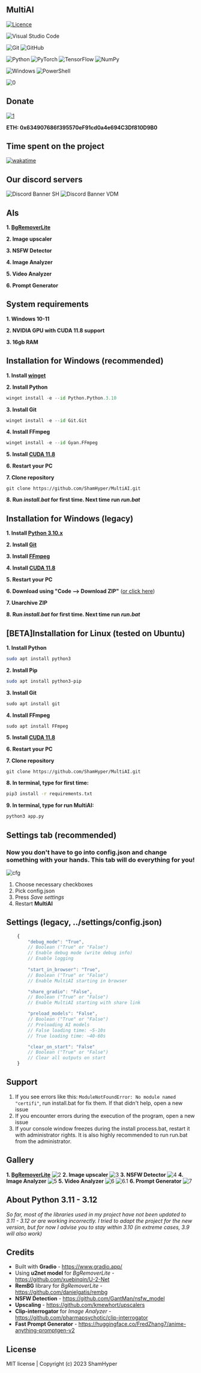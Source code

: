 ## MultiAI
[![Licence](https://img.shields.io/github/license/Ileriayo/markdown-badges?style=for-the-badge)](./LICENSE.md)

![Visual Studio Code](https://img.shields.io/badge/Visual%20Studio%20Code-0078d7.svg?style=for-the-badge&logo=visual-studio-code&logoColor=white)

![Git](https://img.shields.io/badge/git-%23F05033.svg?style=for-the-badge&logo=git&logoColor=white)
![GitHub](https://img.shields.io/badge/github-%23121011.svg?style=for-the-badge&logo=github&logoColor=white)

![Python](https://img.shields.io/badge/python-3670A0?style=for-the-badge&logo=python&logoColor=ffdd54)
![PyTorch](https://img.shields.io/badge/PyTorch-%23EE4C2C.svg?style=for-the-badge&logo=PyTorch&logoColor=white)
![TensorFlow](https://img.shields.io/badge/TensorFlow-%23FF6F00.svg?style=for-the-badge&logo=TensorFlow&logoColor=white)
![NumPy](https://img.shields.io/badge/numpy-%23013243.svg?style=for-the-badge&logo=numpy&logoColor=white)

![Windows](https://img.shields.io/badge/Windows-0078D6?style=for-the-badge&logo=windows&logoColor=white)
![PowerShell](https://img.shields.io/badge/PowerShell-%235391FE.svg?style=for-the-badge&logo=powershell&logoColor=white)

![0](https://i.imgur.com/Ui4dvUh.png?raw=true)
## Donate
[![1](https://i.imgur.com/8Hva6OY.png)](https://www.donationalerts.com/r/shamhyper0)

**ETH: 0x634907686f395570eF91cd0a4e694C3Df810D9B0**
## Time spent on the project
[![wakatime](https://wakatime.com/badge/github/ShamHyper/MultiAI.svg)](https://wakatime.com/badge/github/ShamHyper/MultiAI)
## Our discord servers
![Discord Banner SH](https://discordapp.com/api/guilds/1091587110542266501/widget.png?style=banner2)
![Discord Banner VDM](https://discordapp.com/api/guilds/1158378744982020169/widget.png?style=banner2)
## AIs
**1. [BgRemoverLite](https://github.com/ShamHyper/BgRemoverLite)**

**2. Image upscaler**

**3. NSFW Detector**

**4. Image Analyzer**

**5. Video Analyzer**

**6. Prompt Generator**
## System requirements
**1. Windows 10-11**

**2. NVIDIA GPU with CUDA 11.8 support**

**3. 16gb RAM**
## Installation for Windows (recommended)
**1. Install [winget](https://learn.microsoft.com/windows/package-manager/winget/#install-winget)**

**2. Install Python**
```py
winget install -e --id Python.Python.3.10
```
**3. Install Git**
```py
winget install -e --id Git.Git
```
**4. Install FFmpeg**
```py
winget install -e --id Gyan.FFmpeg
```
**5. Install [CUDA 11.8](https://developer.nvidia.com/cuda-11-8-0-download-archive?target_os=Windows)**

**6. Restart your PC**

**7. Clone repository**
```git
git clone https://github.com/ShamHyper/MultiAI.git
```
**8. Run *install.bat* for first time. Next time run *run.bat***
## Installation for Windows (legacy)
**1. Install [Python 3.10.x](https://www.python.org/downloads/)**

**2. Install [Git](https://git-scm.com/downloads)**

**3. Install [FFmpeg](https://ffmpeg.org/download.html)**

**4. Install [CUDA 11.8](https://developer.nvidia.com/cuda-11-8-0-download-archive?target_os=Windows)**

**5. Restart your PC**

**6. Download using "Code --> Download ZIP"** ([or click here](https://github.com/ShamHyper/MultiAI/archive/refs/heads/main.zip))

**7. Unarchive ZIP**

**8. Run *install.bat* for first time. Next time run *run.bat***
## [BETA]Installation for Linux (tested on Ubuntu)
**1. Install Python**
```sh
sudo apt install python3
```
**2. Install Pip**
```sh
sudo apt install python3-pip
```
**3. Install Git**
```py
sudo apt install git
```
**4. Install FFmpeg**
```py
sudo apt install FFmpeg
```
**5. Install [CUDA 11.8](https://developer.nvidia.com/cuda-11-8-0-download-archive?target_os=Linux)**

**6. Restart your PC**

**7. Clone repository**
```git
git clone https://github.com/ShamHyper/MultiAI.git
```
**8. In terminal, type for first time:**
```sh
pip3 install -r requirements.txt
```
**9. In terminal, type for run MultiAI:**
```sh
python3 app.py
```
## Settings tab (recommended)
### Now you don't have to go into config.json and change something with your hands. This tab will do everything for you!
![cfg](https://i.imgur.com/DzCcfnu.png?raw=true)
1. Choose necessary checkboxes
2. Pick config.json
3. Press *Save settings*
4. Restart **MultiAI**
## Settings (legacy, ../settings/config.json)
```js
    {
        "debug_mode": "True", 
        // Boolean ("True" or "False")
        // Enable debug mode (write debug info)
        // Enable logging
        
        "start_in_browser": "True",
        // Boolean ("True" or "False")
        // Enable MultiAI starting in browser

        "share_gradio": "False",
        // Boolean ("True" or "False")
        // Enable MultiAI starting with share link

        "preload_models": "False",
        // Boolean ("True" or "False")
        // Preloading AI models
        // False loading time: ~5-10s
        // True loading time: ~40-60s

        "clear_on_start": "False"
        // Boolean ("True" or "False")
        // Clear all outputs on start
    }
```
## Support
1. If you see errors like this: ```ModuleNotFoundError: No module named "certifi"```, run install.bat for fix them. If that didn't help, open a new issue
2. If you encounter errors during the execution of the program, open a new issue
3. If your console window freezes during the install process.bat, restart it with administrator rights. It is also highly recommended to run run.bat from the administrator.
## Gallery
**1. [BgRemoverLite](https://github.com/ShamHyper/BgRemoverLite)**
![2](https://i.imgur.com/mIkIOMB.png?raw=true)
**2. Image upscaler**
![3](https://i.imgur.com/4OQmALL.png?raw=true)
**3. NSFW Detector**
![4](https://i.imgur.com/zveO3a7.png?raw=true)
**4. Image Analyzer**
![5](https://i.imgur.com/wR1fGIn.png?raw=true)
**5. Video Analyzer**
![6](https://i.imgur.com/cssEq5K.png?raw=true)
![6.1](https://i.imgur.com/z8aOPXj.png?raw=true)
**6. Prompt Generator**
![7](https://i.imgur.com/hRVhMKa.png?raw=true)
## About Python 3.11 - 3.12
*So far, most of the libraries used in my project have not been updated to 3.11 - 3.12 or are working incorrectly. I tried to adapt the project for the new version, but for now I advise you to stay within 3.10 (in extreme cases, 3.9 will also work)*
## Credits
- Built with **Gradio** - https://www.gradio.app/
- Using **u2net model** for *BgRemoverLite* - https://github.com/xuebinqin/U-2-Net
- **RemBG** library for *BgRemoverLite* - https://github.com/danielgatis/rembg
- **NSFW Detection** - https://github.com/GantMan/nsfw_model
- **Upscaling** - https://github.com/kmewhort/upscalers
- **Clip-interrogator** for *Image Analyzer* - https://github.com/pharmapsychotic/clip-interrogator
- **Fast Prompt Generator** - https://huggingface.co/FredZhang7/anime-anything-promptgen-v2
## License
MIT license | Copyright (c) 2023 ShamHyper